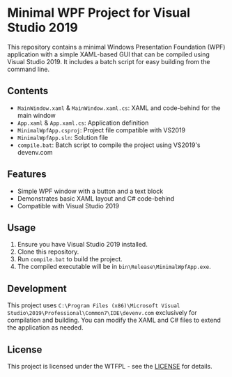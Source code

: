# Minimal WPF Project for Visual Studio 2019

This repository contains a minimal Windows Presentation Foundation (WPF) application with a simple XAML-based GUI that can be compiled using Visual Studio 2019. It includes a batch script for easy building from the command line.

## Contents

- `MainWindow.xaml` & `MainWindow.xaml.cs`: XAML and code-behind for the main window
- `App.xaml` & `App.xaml.cs`: Application definition
- `MinimalWpfApp.csproj`: Project file compatible with VS2019
- `MinimalWpfApp.sln`: Solution file
- `compile.bat`: Batch script to compile the project using VS2019's devenv.com

## Features

- Simple WPF window with a button and a text block
- Demonstrates basic XAML layout and C# code-behind
- Compatible with Visual Studio 2019

## Usage

1. Ensure you have Visual Studio 2019 installed.
2. Clone this repository.
3. Run `compile.bat` to build the project.
4. The compiled executable will be in `bin\Release\MinimalWpfApp.exe`.

## Development

This project uses `C:\Program Files (x86)\Microsoft Visual Studio\2019\Professional\Common7\IDE\devenv.com` exclusively for compilation and building. You can modify the XAML and C# files to extend the application as needed.

## License

This project is licensed under the WTFPL - see the [LICENSE](https://en.wikipedia.org/wiki/WTFPL) for details.
